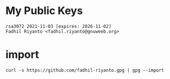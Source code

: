 # My Public Keys

```
rsa3072 2021-11-03 [expires: 2026-11-02]
Fadhil Riyanto <fadhil.riyanto@gnuweeb.org>
```

# import
```
curl -s https://github.com/fadhil-riyanto.gpg | gpg --import

